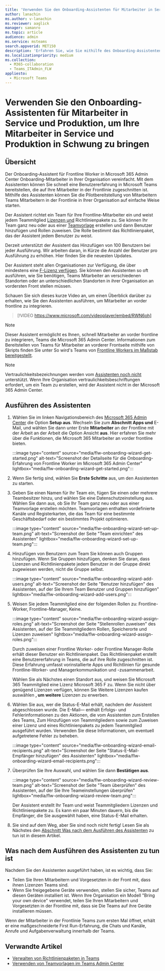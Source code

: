 ```yaml
---
title: 'Verwenden Sie den Onboarding-Assistenten für Mitarbeiter in Service und Produktion, um Ihre Mitarbeiter in Service und Produktion in Schwung zu bringen'
author: lanachin
ms.author: v-lanachin
ms.reviewer: aaglick
manager: samanro
ms.topic: article
audience: admin
ms.service: msteams
search.appverid: MET150
description: 'Erfahren Sie, wie Sie mithilfe des Onboarding-Assistenten für Frontline Worker schnell eine Benutzererfahrung in Teams bereitstellen können, die auf Frontline-Mitarbeiter und Manager in Ihrer Organisation zugeschnitten ist.'
ms.localizationpriority: medium
ms.collection:
  - M365-collaboration
  - Teams_ITAdmin_FLW
appliesto:
  - Microsoft Teams
---
```


# <a name="use-the-frontline-worker-onboarding-wizard-to-get-your-frontline-workforce-up-and-running"></a>Verwenden Sie den Onboarding-Assistenten für Mitarbeiter in Service und Produktion, um Ihre Mitarbeiter in Service und Produktion in Schwung zu bringen

## <a name="overview"></a>Übersicht

Der Onboarding-Assistent für Frontline Worker in Microsoft 365 Admin Center Onboarding-Mitarbeiter in Ihrer Organisation vereinfacht. Mit dem Assistenten können Sie schnell eine Benutzererfahrung in Microsoft Teams bereitstellen, die auf Ihre Mitarbeiter in der Frontlinie zugeschnitten ist. Mithilfe des Assistenten können Sie die Pilotbereitstellung von Mitarbeitern Teams Mitarbeitern in der Frontlinie in Ihrer Organisation auf einfache Weise starten.

Der Assistent richtet ein Team für Ihre Frontline-Mitarbeiter ein und weist jedem Teammitglied [Lizenzen und](manage-policy-packages.md) Richtlinienpakete zu. Sie können Ihr Team ganz neu oder aus einer [Teamvorlage](get-started-with-teams-templates-in-the-admin-console.md) erstellen und dann Benutzer hinzufügen und Rollen zuweisen. Die Rolle bestimmt das Richtlinienpaket, das der Assistent jedem Benutzer zu weist.

Derzeit unterstützt der Assistent das Hinzufügen von 100 Benutzern bei jeder Ausführung. Wir arbeiten daran, in Kürze die Anzahl der Benutzer pro Ausführung zu erhöhen. Hier finden Sie die neuesten Updates.

Der Assistent steht allen Organisationen zur Verfügung, die über mindestens eine [F-Lizenz verfügen](https://www.microsoft.com/microsoft-365/enterprise/frontline). Sie können den Assistenten so oft ausführen, wie Sie benötigen, Teams Mitarbeiter an verschiedenen Standorten oder an unterschiedlichen Standorten in ihrer Organisation an vordersten Front stellen müssen.

Schauen Sie sich dieses kurze Video an, um einen Überblick darüber zu erhalten, wie Sie den Assistenten ausführen, um Mitarbeiter an vorder frontline zu integrieren.

> [!VIDEO https://www.microsoft.com/videoplayer/embed/RWN6oh]

> [!NOTE]
> Dieser Assistent ermöglicht es Ihnen, schnell Mitarbeiter an vorder frontline zu integrieren, Teams die Microsoft 365 Admin Center. Informationen zum Bereitstellen von Teams für Mitarbeiter an vorderer Frontseite mithilfe von Skripts finden Sie unter So wird's Teams von [Frontline Workers im Maßstab bereitgestellt](flw-scripted-deployment.md).

> [!NOTE]
> Vertraulichkeitsbezeichnungen werden vom [Assistenten noch nicht](sensitivity-labels.md) unterstützt. Wenn Ihre Organisation vertraulichkeitsbeschriftungen erfordert, um ein Team zu erstellen, wird der Assistent nicht in der Microsoft 365 Admin Center.

## <a name="run-the-wizard"></a>Ausführen des Assistenten

1. Wählen Sie im linken Navigationsbereich des [Microsoft 365 Admin Center](https://admin.microsoft.com/) die Option **Setup aus**. Wechseln Sie zum **Abschnitt Apps und** E-Mail, und wählen Sie dann unter Erste **Mitarbeiter** an der Frontline mit der Arbeit an der Arbeit die Option Ansicht **aus**. Hier erfahren Sie mehr über die Funktionen, die Microsoft 365 Mitarbeiter an vorder frontline bieten.

    :::image type="content" source="media/flw-onboarding-wizard-get-started.png" alt-text="Screenshot der Detailseite für die Onboarding-Erfahrung von Frontline Worker im Microsoft 365 Admin Center" lightbox="media/flw-onboarding-wizard-get-started.png":::

2. Wenn Sie fertig sind, wählen Sie **Erste Schritte** aus, um den Assistenten zu starten.

3. Geben Sie einen Namen für Ihr Team ein, fügen Sie einen oder mehrere Teambesitzer hinzu, und wählen Sie eine Datenschutzeinstellung aus. Wählen Sie dann aus, ob Sie Ihr Team ganz neu oder aus einer Teamvorlage erstellen möchten. Teamvorlagen enthalten vordefinierte Kanäle und Registerkarten, die das Team für eine bestimmte Geschäftsbedarf oder ein bestimmtes Projekt optimieren.

    :::image type="content" source="media/flw-onboarding-wizard-set-up-team.png" alt-text="Screenshot der Seite "Team einrichten" des Assistenten" lightbox="media/flw-onboarding-wizard-set-up-team.png":::

4. Hinzufügen von Benutzern zum Team Sie können auch Gruppen hinzufügen. Wenn Sie Gruppen hinzufügen, denken Sie daran, dass Lizenzen und Richtlinienpakete jedem Benutzer in der Gruppe direkt zugewiesen werden, nicht die Gruppe selbst.

    :::image type="content" source="media/flw-onboarding-wizard-add-users.png" alt-text="Screenshot der Seite "Benutzer hinzufügen" des Assistenten, auf der Sie Ihrem Team Benutzer und Gruppen hinzufügen" lightbox="media/flw-onboarding-wizard-add-users.png":::

5. Weisen Sie jedem Teammitglied eine der folgenden Rollen zu: Frontline-Worker, Frontline-Manager, Keine. 
  
    :::image type="content" source="media/flw-onboarding-wizard-assign-roles.png" alt-text="Screenshot der Seite "Stellenrollen zuweisen" des Assistenten, auf der Sie Teammitgliedern Rollen, Speicherorte und Lizenzen zuweisen" lightbox="media/flw-onboarding-wizard-assign-roles.png":::

    Durch zuweisen einer Frontline Worker- oder Frontline Manager-Rolle erhält dieser Benutzer ein Richtlinienpaket. Das Richtlinienpaket erstellt eine Benutzererfahrung in Teams, die auf ihre Rolle zugeschnitten ist. Diese Erfahrung umfasst vorinstallierte Apps und Richtlinien für gesunde Frontline-Worker- und Managerkommunikation und -zusammenarbeit.

    Wählen Sie als Nächstes einen Standort aus, und weisen Sie Microsoft 365 Teammitglied eine Lizenz Microsoft 365 F zu. Wenn Sie nicht über genügend Lizenzen verfügen, können Sie Weitere Lizenzen kaufen auswählen **, um weitere** Lizenzen zu erwerben.  

6. Wählen Sie aus, wer die Status-E-Mail erhält, nachdem der Assistent abgeschlossen wurde. Die E-Mail&mdash; enthält Erfolgs- und Fehlerinformationen zu den Aktionen, die vom Assistenten zum Erstellen des Teams, Zum Hinzufügen von Teammitgliedern sowie zum Zuweisen einer Lizenz und eines Richtlinienpakets zu jedem Teammitglied ausgeführt wurden. Verwenden Sie diese Informationen, um eventuell aufgetretene Fehler zu beheben.

    :::image type="content" source="media/flw-onboarding-wizard-email-recipients.png" alt-text="Screenshot der Seite "Status-E-Mail-Empfänger hinzufügen" des Assistenten" lightbox="media/flw-onboarding-wizard-email-recipients.png":::

7. Überprüfen Sie Ihre Auswahl, und wählen Sie dann **Bestätigen aus**.

    :::image type="content" source="media/flw-onboarding-wizard-review-team.png" alt-text="Screenshot der Seite "Team überprüfen" des Assistenten, auf der Sie Ihre Teameinstellungen überprüfen" lightbox="media/flw-onboarding-wizard-review-team.png":::

    Der Assistent erstellt Ihr Team und weist Teammitgliedern Lizenzen und Richtlinienpakete zu. Es kann ein paar Minuten dauern, bis die Empfänger, die Sie ausgewählt haben, eine Status-E-Mail erhalten.

8. Sie sind auf dem Weg, aber Sie sind noch nicht fertig! Lesen Sie als Nächstes den [Abschnitt Was nach dem Ausführen des Assistenten](#what-to-do-after-running-the-wizard) zu tun ist in diesem Artikel.

## <a name="what-to-do-after-running-the-wizard"></a>Was nach dem Ausführen des Assistenten zu tun ist

Nachdem Sie den Assistenten ausgeführt haben, ist es wichtig, dass Sie:

- Teilen Sie Ihren Mitarbeitern und Vorgesetzten in der Front mit, dass ihnen Lizenzen Teams sind.
- Wenn Sie freigegebene Geräte verwenden, stellen Sie sicher, Teams auf diesen Geräten installiert ist. Wenn Ihre Organisation ein Modell "Bring your own device" verwendet, teilen Sie Ihren Mitarbeitern und Vorgesetzten in der Frontline mit, dass sie Die Teams auf ihre Geräte installieren müssen.

Wenn der Mitarbeiter in der Frontlinie Teams zum ersten Mal öffnet, erhält er eine maßgeschneiderte First Run-Erfahrung, die Chats und Kanäle, Anrufe und Aufgabenverwaltung innerhalb der Teams.

## <a name="related-articles"></a>Verwandte Artikel

- [Verwalten von Richtlinienpaketen in Teams](manage-policy-packages.md)
- [Verwenden von Teamvorlagen im Teams Admin Center](get-started-with-teams-templates-in-the-admin-console.md)
